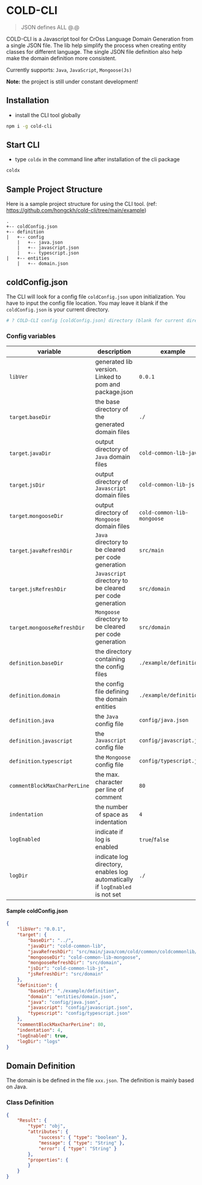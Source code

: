 # **COLD-CLI**

> JSON defines ALL @.@

COLD-CLI is a Javascript tool for CrOss Language Domain Generation from a single JSON file. The lib help simplify the process when creating entity classes for different language. The single JSON file definition also help make the domain definition more consistent.

Currently supports: `Java`, `JavaScript`, `Mongoose(Js)`

**Note:** the project is still under constant development!

## Installation

-   install the CLI tool globally

```sh
npm i -g cold-cli
```

## Start CLI

-   type `coldx` in the command line after installation of the cli package

```sh
coldx
```

## Sample Project Structure

Here is a sample project structure for using the CLI tool. (ref: https://github.com/hongckh/cold-cli/tree/main/example)

```
.
+-- coldConfig.json
+-- definition
|   +-- config
    |   +-- java.json
    |   +-- javascript.json
    |   +-- typescript.json
|   +-- entities
    |   +-- domain.json
```

## coldConfig.json

The CLI will look for a config file `coldConfig.json` upon initialization. You have to input the config file location. You may leave it blank if the `coldConfig.json` is your current directory.

```sh
# ? COLD-CLI config [coldConfig.json] directory (blank for current directory): <input the coldConfig.json path>
```

### Config variables

| variable                      | description                                                                  | example                    |
| ----------------------------- | ---------------------------------------------------------------------------- | -------------------------- |
| `libVer`                      | generated lib version. Linked to pom and package.json                        | `0.0.1`                    |
| `target`.`baseDir`            | the base directory of the generated domain files                             | `./`                       |
| `target`.`javaDir`            | output directory of `Java` domain files                                      | `cold-common-lib-java`     |
| `target`.`jsDir`              | output directory of `Javascript` domain files                                | `cold-common-lib-js`       |
| `target`.`mongooseDir`        | output directory of `Mongoose` domain files                                  | `cold-common-lib-mongoose` |
| `target`.`javaRefreshDir`     | `Java` directory to be cleared per code generation                           | `src/main`                 |
| `target`.`jsRefreshDir`       | `Javascript` directory to be cleared per code generation                     | `src/domain`               |
| `target`.`mongooseRefreshDir` | `Mongoose` directory to be cleared per code generation                       | `src/domain`               |
| `definition`.`baseDir`        | the directory containing the config files                                    | `./example/definition`     |
| `definition`.`domain`         | the config file defining the domain entities                                 | `./example/definition`     |
| `definition`.`java`           | the `Java` config file                                                       | `config/java.json`         |
| `definition`.`javascript`     | the `Javascript` config file                                                 | `config/javascript.json`   |
| `definition`.`typescript`     | the `Mongoose` config file                                                   | `config/typescript.json`   |
| `commentBlockMaxCharPerLine`  | the max. character per line of comment                                       | `80`                       |
| `indentation`                 | the number of space as indentation                                           | `4`                        |
| `logEnabled`                  | indicate if log is enabled                                                   | `true`/`false`             |
| `logDir`                      | indicate log directory,<br/> enables log automatically if `logEnabled` is not set | `./`                       |

#### Sample coldConfig.json

```json
{
    "libVer": "0.0.1",
    "target": {
        "baseDir": "../",
        "javaDir": "cold-common-lib",
        "javaRefreshDir": "src/main/java/com/cold/common/coldcommonlib/domain",
        "mongooseDir": "cold-common-lib-mongoose",
        "mongooseRefreshDir": "src/domain",
        "jsDir": "cold-common-lib-js",
        "jsRefreshDir": "src/domain"
    },
    "definition": {
        "baseDir": "./example/definition",
        "domain": "entities/domain.json",
        "java": "config/java.json",
        "javascript": "config/javascript.json",
        "typescript": "config/typescript.json"
    },
    "commentBlockMaxCharPerLine": 80,
    "indentation": 4,
    "logEnabled": true,
    "logDir": "logs"
}
```

## Domain Definition

The domain is be defined in the file `xxx.json`. The definition is mainly based on Java.

### Class Definition

```JSON
{
    "Result": {
        "type": "obj",
        "attributes": {
            "success": { "type": "boolean" },
            "message": { "type": "String" },
            "error": { "type": "String" }
        },
        "properties": {
        }
    }
}
```
